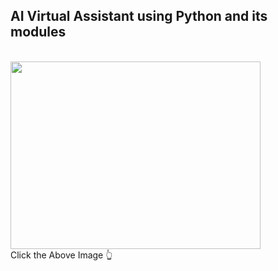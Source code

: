 <h2> AI Virtual Assistant using Python and its modules </h2>
<br>
<a href="https://github1s.com/mdfaisalkhan/Minor-Project"><img src="https://cdn.dribbble.com/users/2856052/screenshots/5657420/__-1.gif" height='300' width='400' alt=""></a>
<br>
Click the Above Image 👆
